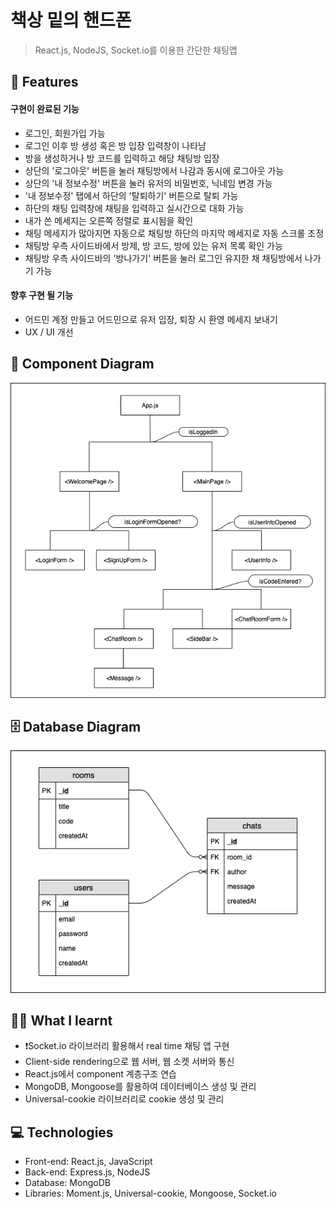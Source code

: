 # 책상 밑의 핸드폰

> React.js, NodeJS, Socket.io를 이용한 간단한 채팅앱

## 💬 Features

#### 구현이 완료된 기능

- 로그인, 회원가입 가능
- 로그인 이후 방 생성 혹은 방 입장 입력창이 나타남
- 방을 생성하거나 방 코드를 입력하고 해당 채팅방 입장
- 상단의 '로그아웃' 버튼을 눌러 채팅방에서 나감과 동시에 로그아웃 가능
- 상단의 '내 정보수정' 버튼을 눌러 유저의 비밀번호, 닉네임 변경 가능
- '내 정보수정' 탭에서 하단의 '탈퇴하기' 버튼으로 탈퇴 가능
- 하단의 채팅 입력창에 채팅을 입력하고 실시간으로 대화 가능
- 내가 쓴 메세지는 오른쪽 정렬로 표시됨을 확인
- 채팅 메세지가 많아지면 자동으로 채팅방 하단의 마지막 메세지로 자동 스크롤 조정
- 채팅방 우측 사이드바에서 방제, 방 코드, 방에 있는 유저 목록 확인 가능
- 채팅방 우측 사이드바의 '방나가기' 버튼을 눌러 로그인 유지한 채 채팅방에서 나가기 가능

#### 향후 구현 될 기능

- 어드민 계정 만들고 어드민으로 유저 입장, 퇴장 시 환영 메세지 보내기
- UX / UI 개선

## 📑 Component Diagram

![component_diagram](component_diagram.png)

## 🗄️ Database Diagram

![database_diagram](desk-chat_diagram.png)

## 👩‍💻 What I learnt

- ❗Socket.io 라이브러리 활용해서 real time 채팅 앱 구현
- Client-side rendering으로 웹 서버, 웹 소켓 서버와 통신
- React.js에서 component 계층구조 연습
- MongoDB, Mongoose를 활용하여 데이터베이스 생성 및 관리
- Universal-cookie 라이브러리로 cookie 생성 및 관리

## 💻 Technologies

- Front-end: React.js, JavaScript
- Back-end: Express.js, NodeJS
- Database: MongoDB
- Libraries: Moment.js, Universal-cookie, Mongoose, Socket.io

